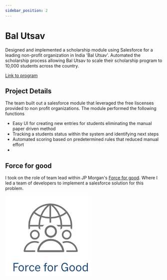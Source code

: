 ```yaml
---
sidebar_position: 2
---
```


# Bal Utsav

Designed and implemented a scholarship module using Salesforce for a leading non-profit organization in India 'Bal Utsav'.
Automated the scholarship process allowing Bal Utsav to scale their scholarship program to 10,000 students across the country.

[Link to program](https://balutsav.org/programs-for-education-of-children/student-scholarships/)
## Project Details 
The team built out a salesforce module that leveraged the free liscenses provided to non profit organizations. The module performed the following functions
- Easy UI for creating new entries for students eliminating the manual paper driven method
- Tracking a students status within the system and identifying next steps
- Automated scoring based on predetermined rules that reduced manual effort 
- 
## Force for good
I took on the role of team lead within JP Morgan's [Force for good](https://www.jpmorganchase.com/impact/people/mentoring-skilled-volunteerism/tech-for-social-good). Where I led a team of developers to implement a salesforce solution for this problem.

![FFG](../../static/img/FFG.png)